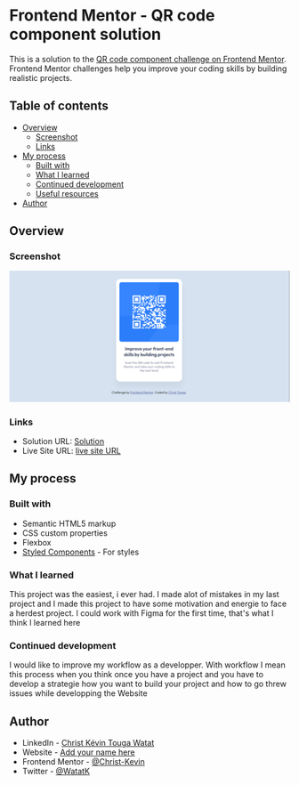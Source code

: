 # Frontend Mentor - QR code component solution

This is a solution to the [QR code component challenge on Frontend Mentor](https://www.frontendmentor.io/challenges/qr-code-component-iux_sIO_H). Frontend Mentor challenges help you improve your coding skills by building realistic projects. 

## Table of contents

- [Overview](#overview)
  - [Screenshot](#screenshot)
  - [Links](#links)
- [My process](#my-process)
  - [Built with](#built-with)
  - [What I learned](#what-i-learned)
  - [Continued development](#continued-development)
  - [Useful resources](#useful-resources)
- [Author](#author)




## Overview

### Screenshot

![](./screenshot.jpg)


### Links

- Solution URL: [Solution](https://github.com/Christ-Kevin/qr-code-component-main.git)
- Live Site URL: [live site URL](https://christ-kevin.github.io/qr-code-component-main/)

## My process

### Built with

- Semantic HTML5 markup
- CSS custom properties
- Flexbox
- [Styled Components](https://styled-components.com/) - For styles


### What I learned

This project was the easiest, i ever had. I made alot of mistakes in my last project and I made this project to have some motivation and energie to face a herdest project. 
I could work with Figma for the first time, that's what I think I learned here

### Continued development

I would like to improve my workflow as a developper. With workflow I mean this process when you think once you have a project and you have to develop a strategie how you want to build your project and how to go threw issues while developping the Website


## Author

- LinkedIn - [Christ Kévin Touga Watat](https://www.linkedin.com/in/christ-k%C3%A9vin-touga-watat-32026712a?lipi=urn%3Ali%3Apage%3Ad_flagship3_profile_view_base_contact_details%3BwYH9yzk5RBy%2FhI2w%2FaFRAA%3D%3D)
- Website - [Add your name here](https://christ-kevin.github.io/qr-code-component-main/)
- Frontend Mentor - [@Christ-Kevin](https://www.frontendmentor.io/profile/Christ-Kevin)
- Twitter - [@WatatK](https://www.twitter.com/WatatK)
